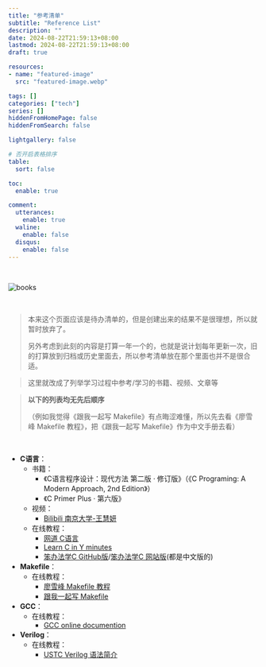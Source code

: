 ```yaml
---
title: "参考清单"
subtitle: "Reference List"
description: ""
date: 2024-08-22T21:59:13+08:00
lastmod: 2024-08-22T21:59:13+08:00
draft: true

resources:
- name: "featured-image"
  src: "featured-image.webp"

tags: []
categories: ["tech"]
series: []
hiddenFromHomePage: false
hiddenFromSearch: false

lightgallery: false

# 否开启表格排序
table:
  sort: false

toc:
  enable: true

comment:
  utterances:
    enable: true
  waline:
    enable: false
  disqus:
    enable: false
---
```


<br>

![books](books.jpg)

<br>

> 本来这个页面应该是待办清单的，但是创建出来的结果不是很理想，所以就暂时放弃了。
>
> 另外考虑到此刻的内容是打算一年一个的，也就是说计划每年更新一次，旧的打算放到归档或历史里面去，所以参考清单放在那个里面也并不是很合适。



> 这里就改成了列举学习过程中参考/学习的书籍、视频、文章等



> **以下的列表均无先后顺序**	
>
> （例如我觉得《跟我一起写 Makefile》有点晦涩难懂，所以先去看《廖雪峰 Makefile 教程》，把《跟我一起写 Makefile》作为中文手册去看）

<br>

+ **C语言**：
    + 书籍：
        + 《C语言程序设计：现代方法 第二版 · 修订版》（《C Programing: A Modern Approach, 2nd Edition》）
        + 《C Primer Plus · 第六版》
    + 视频：
        + [Bilibili 南京大学-王慧妍](https://www.bilibili.com/video/BV1KQ4y1u7Hw/?spm_id_from=333.788&vd_source=1134fbe64f027b7491d220ce95e752de)
    + 在线教程：
        + [网道 C语言](https://wangdoc.com/clang/intro)
        + [Learn C in Y minutes](https://learnxinyminutes.com/docs/c/)
        + [笨办法学C GitHub版](https://github.com/wizardforcel/lcthw-zh/blob/master/SUMMARY.md)/[笨办法学C 网站版](https://wizardforcel.gitbooks.io/lcthw/content/preface.html)(都是中文版的)
+ **Makefile**：
    + 在线教程：
        + [廖雪峰 Makefile 教程](https://liaoxuefeng.com/books/makefile/introduction/index.html)
        + [跟我一起写 Makefile](https://seisman.github.io/how-to-write-makefile/overview.html)
+ **GCC**：
    + 在线教程：
        + [GCC online documention](https://gcc.gnu.org/onlinedocs/)
+ **Verilog**：
    + 在线教程：
        + [USTC Verilog 语法简介](https://vlab.ustc.edu.cn/guide/doc_verilog.html)
